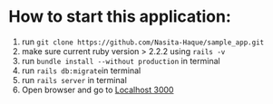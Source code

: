 # How to start this application:

1. run `git clone https://github.com/Nasita-Haque/sample_app.git`
2. make sure current ruby version > 2.2.2 using `rails -v`
3. run `bundle install --without production` in terminal
4. run `rails db:migrate`in terminal
5. run `rails server` in terminal
6. Open browser and go to [Localhost 3000](http://localhost:3000/)
